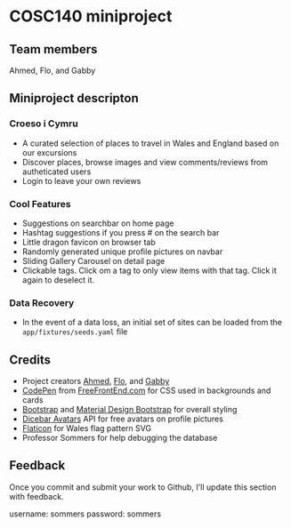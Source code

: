 # COSC140 miniproject

## Team members

Ahmed, Flo, and Gabby

## Miniproject descripton

### Croeso i Cymru
- A curated selection of places to travel in Wales and England based on our excursions
- Discover places, browse images and view comments/reviews from autheticated users
- Login to leave your own reviews

### Cool Features
 - Suggestions on searchbar on home page
 - Hashtag suggestions if you press # on the search bar
 - Little dragon favicon on browser tab
 - Randomly generated unique profile pictures on navbar
 - Sliding Gallery Carousel on detail page
 - Clickable tags. Click om a tag to only view items with that tag. Click it again to deselect it.
 
### Data Recovery
 - In the event of a data loss, an initial set of sites can be loaded from the ```app/fixtures/seeds.yaml``` file

## Credits

- Project creators [Ahmed](https://github.com/akamran2001), [Flo](https://github.com/florenceluo), and [Gabby](https://github.com/BobbyTie)
- [CodePen](https://codepen.io/3psy0n/pen/LYpajmX) from [FreeFrontEnd.com](https://freefrontend.com/bootstrap-cards/) for CSS used in backgrounds and cards
- [Bootstrap](https://getbootstrap.com/) and [Material Design Bootstrap](https://mdbootstrap.com/) for overall styling
- [Dicebar Avatars](https://avatars.dicebear.com/) API for free avatars on profile pictures
- [Flaticon](https://www.flaticon.com/pattern) for Wales flag pattern SVG
- Professor Sommers for help debugging the database

## Feedback

Once you commit and submit your work to Github, I'll update this section with feedback.

username: sommers
password: sommers
